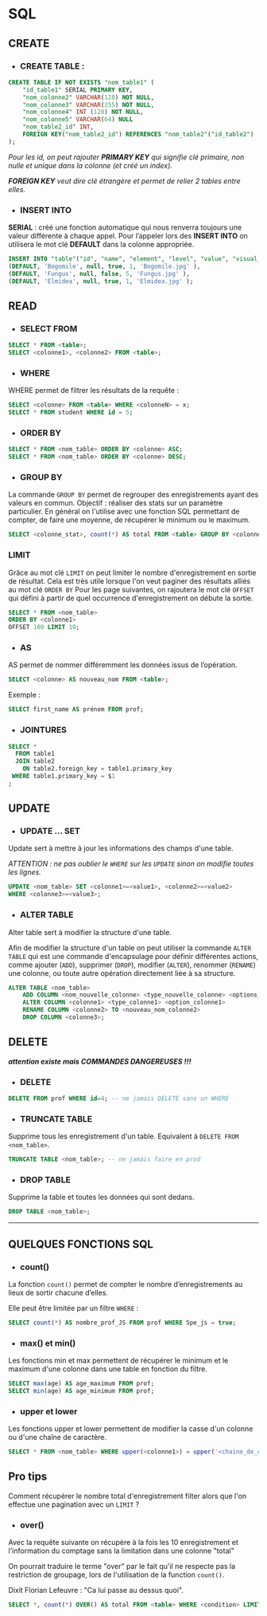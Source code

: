 # SQL

## CREATE

- ### CREATE TABLE :

```sql
CREATE TABLE IF NOT EXISTS "nom_table1" (
    "id_table1" SERIAL PRIMARY KEY,
    "nom_colonne2" VARCHAR(128) NOT NULL,
    "nom_colonne3" VARCHAR(255) NOT NULL,
    "nom_colonne4" INT (128) NOT NULL,
    "nom_colonne5" VARCHAR(64) NULL
    "nom_table2_id" INT,
    FOREIGN KEY("nom_table2_id") REFERENCES "nom_table2"("id_table2")
);
```

*Pour les id, on peut rajouter **PRIMARY KEY** qui signifie clé primaire, non nulle et unique dans la colonne (et créé un index).*

*__FOREIGN KEY__ veut dire clé étrangère et permet de relier 2 tables entre elles.*

- ### INSERT INTO

**SERIAL** : créé une fonction automatique qui nous renverra toujours une valeur différente à chaque appel. Pour l’appeler lors des **INSERT INTO** on utilisera le mot clé **DEFAULT** dans la colonne appropriée.

```sql
INSERT INTO "table"("id", "name", "element", "level", "value", "visual_name" ) VALUES 
(DEFAULT, 'Bogomile', null, true, 1, 'Bogomile.jpg' ), 
(DEFAULT, 'Fungus', null, false, 5, 'Fungus.jpg' ), 
(DEFAULT, 'Elmidea', null, true, 1, 'Elmidea.jpg' );
```

## READ

- ### SELECT FROM

```sql
SELECT * FROM <table>;
SELECT <colonne1>, <colonne2> FROM <table>;
```

- ### WHERE

WHERE permet de filtrer les résultats de la requête : 

```sql
SELECT <colonne> FROM <table> WHERE <colonneN> = x;
SELECT * FROM student WHERE id = 5;
```

- ### ORDER BY

```sql
SELECT * FROM <nom_table> ORDER BY <colonne> ASC;
SELECT * FROM <nom_table> ORDER BY <colonne> DESC;
```

- ### GROUP BY

La commande `GROUP BY` permet de regrouper des enregistrements ayant des valeurs en commun. Objectif : réaliser des stats sur un paramètre particulier.
En général on l'utilise avec une fonction SQL permettant de compter, de faire une moyenne, de récupérer le minimum ou le maximum.

```SQL
SELECT <colonne_stat>, count(*) AS total FROM <table> GROUP BY <colonne_stat>;
```

### LIMIT

Grâce au mot clé `LIMIT` on peut limiter le nombre d'enregistrement en sortie de résultat. Cela est très utile lorsque l'on veut paginer des résultats alliés au mot clé `ORDER BY`
Pour les page suivantes, on rajoutera le mot clé `OFFSET` qui défini à partir de quel occurrence d'enregistrement on débute la sortie.

```SQL
SELECT * FROM <nom_table>
ORDER BY <colonne1>
OFFSET 100 LIMIT 10;
```

- ### AS

AS permet de nommer différemment les données issus de l’opération.

```sql
SELECT <colonne> AS nouveau_nom FROM <table>;
```

Exemple : 
```sql
SELECT first_name AS prénom FROM prof;
```

- ### JOINTURES

```sql
SELECT *
  FROM table1 
  JOIN table2 
    ON table2.foreign_key = table1.primary_key
 WHERE table1.primary_key = $1
;
```

## UPDATE

- ### UPDATE ... SET

Update sert à mettre à jour les informations des champs d'une table.

*ATTENTION : ne pas oublier le `WHERE` sur les `UPDATE` sinon on modifie toutes les lignes.*

```sql
UPDATE <nom_table> SET <colonne1>=<value1>, <colonne2>=<value2> 
WHERE <colonne3>=<value3>;
```

- ### ALTER TABLE
Alter table  sert à modifier la structure d'une table.

Afin de modifier la structure d'un table on peut utiliser la commande `ALTER TABLE` qui est une commande d'encapsulage pour définir différentes actions, comme ajouter (`ADD`), supprimer (`DROP`), modifier (`ALTER`), renommer (`RENAME`) une colonne, ou toute autre opération directement liée à sa structure.

```SQL
ALTER TABLE <nom_table>
    ADD COLUMN <nom_nouvelle_colonne> <type_nouvelle_colonne> <options_nouvelle_colonne>
    ALTER COLUMN <colonne1> <type_colonne1> <option_colonne1>
    RENAME COLUMN <colonne2> TO <nouveau_nom_colonne2>
    DROP COLUMN <colonne3>;
```




## DELETE

_**attention existe mais COMMANDES DANGEREUSES !!!**_

- ### DELETE
  
```sql
DELETE FROM prof WHERE id=4; -- ne jamais DELETE sans un WHERE
```

- ### TRUNCATE TABLE

Supprime tous les enregistrement d'un table. Equivalent à `DELETE FROM <nom_table>`.

```sql
TRUNCATE TABLE <nom_table>; -- ne jamais faire en prod
```

- ### DROP TABLE

Supprime la table et toutes les données qui sont dedans.

```SQL
DROP TABLE <nom_table>;
```

<hr>


## QUELQUES FONCTIONS SQL

- ### count()

La fonction `count()` permet de compter le nombre d’enregistrements au lieux de sortir chacune d’elles. 

Elle peut être limitée par un filtre `WHERE` : 
```sql
SELECT count(*) AS nombre_prof_JS FROM prof WHERE Spe_js = true;
```

- ### max() et min()

Les fonctions min et max permettent de récupérer le minimum et le maximum d'une colonne dans une table en fonction du filtre.

```sql
SELECT max(age) AS age_maximum FROM prof;
SELECT min(age) AS age_minimum FROM prof;
```

- ### upper et lower

Les fonctions upper et lower permettent de modifier la casse d'un colonne ou d'une chaîne de caractère.

```SQL
SELECT * FROM <nom_table> WHERE upper(<colonne1>) = upper('<chaine_de_caractère>');
```

## Pro tips

Comment récupérer le nombre total d'enregistrement filter alors que l'on effectue une pagination avec un `LIMIT` ?

- ### over()

Avec la requête suivante on récupère à la fois les 10 enregistrement et l'information du comptage sans la limitation dans une colonne "total"

On pourrait traduire le terme "over" par le fait qu'il ne respecte pas la restriction de groupage, lors de l'utilisation de la function `count()`.

Dixit Florian Lefeuvre : "Ca lui passe au dessus quoi".

```SQL
SELECT *, count(*) OVER() AS total FROM <table> WHERE <condition> LIMIT 10;
```